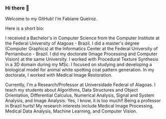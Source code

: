 ### Hi there 👋

Welcome to my GitHub! I'm Fabiane Queiroz.

Here is a short bio:

I received a Bachelor's in Computer Science from the Computer Institute at the Federal University of Alagoas - Brazil.  I did a master's degree (Computer Graphics) at the Informatics Center at the Federal University of Pernambuco - Brazil. I did my doctorate (Image Processing and Computer Vision) at the same University. I worked with Procedural Texture Synthesis in a 3D domain during my MSc. I focused on studying and developing a biological model for animal white spotting coat pattern generation. In my doctorate, I worked with Medical Image Restoration. 

Currently, I'm a Research/Professor at Universidade Federal of Alagoas. I teach my students about Algorithms, Data Structures and Object Orientation, Differential Calculus, Numerical Analysis, Signal and System Analysis, and Image Analysis. Yes, I know, it is too much!! Being a professor in Brazil hurts! My research interests include Medical Image Processing, Medical Data Analysis, Machine Learning, and Computer Vision.

<!--
**fabiqroz/fabiqroz** is a ✨ _special_ ✨ repository because its `README.md` (this file) appears on your GitHub profile.

Here are some ideas to get you started:

- 🔭 I’m currently working on ...
- 🌱 I’m currently learning ...
- 👯 I’m looking to collaborate on ...
- 🤔 I’m looking for help with ...
- 💬 Ask me about ...
- 📫 How to reach me: ...
- 😄 Pronouns: ...
- ⚡ Fun fact: ...
-->
